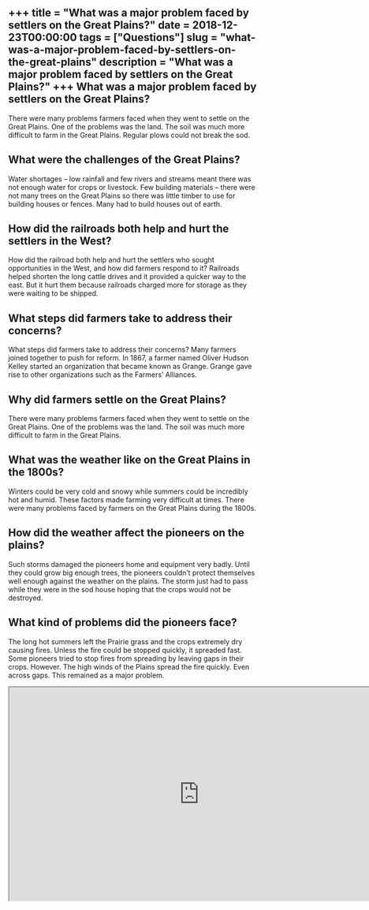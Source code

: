 +++
title = "What was a major problem faced by settlers on the Great Plains?"
date = 2018-12-23T00:00:00
tags = ["Questions"]
slug = "what-was-a-major-problem-faced-by-settlers-on-the-great-plains"
description = "What was a major problem faced by settlers on the Great Plains?"
+++
What was a major problem faced by settlers on the Great Plains?
---------------------------------------------------------------

There were many problems farmers faced when they went to settle on the Great Plains. One of the problems was the land. The soil was much more difficult to farm in the Great Plains. Regular plows could not break the sod.

What were the challenges of the Great Plains?
---------------------------------------------

Water shortages – low rainfall and few rivers and streams meant there was not enough water for crops or livestock. Few building materials – there were not many trees on the Great Plains so there was little timber to use for building houses or fences. Many had to build houses out of earth.

How did the railroads both help and hurt the settlers in the West?
------------------------------------------------------------------

How did the railroad both help and hurt the settlers who sought opportunities in the West, and how did farmers respond to it? Railroads helped shorten the long cattle drives and it provided a quicker way to the east. But it hurt them because railroads charged more for storage as they were waiting to be shipped.

What steps did farmers take to address their concerns?
------------------------------------------------------

What steps did farmers take to address their concerns? Many farmers joined together to push for reform. In 1867, a farmer named Oliver Hudson Kelley started an organization that became known as Grange. Grange gave rise to other organizations such as the Farmers’ Alliances.

Why did farmers settle on the Great Plains?
-------------------------------------------

There were many problems farmers faced when they went to settle on the Great Plains. One of the problems was the land. The soil was much more difficult to farm in the Great Plains.

What was the weather like on the Great Plains in the 1800s?
-----------------------------------------------------------

Winters could be very cold and snowy while summers could be incredibly hot and humid. These factors made farming very difficult at times. There were many problems faced by farmers on the Great Plains during the 1800s.

How did the weather affect the pioneers on the plains?
------------------------------------------------------

Such storms damaged the pioneers home and equipment very badly. Until they could grow big enough trees, the pioneers couldn’t protect themselves well enough against the weather on the plains. The storm just had to pass while they were in the sod house hoping that the crops would not be destroyed.

What kind of problems did the pioneers face?
--------------------------------------------

The long hot summers left the Prairie grass and the crops extremely dry causing fires. Unless the fire could be stopped quickly, it spreaded fast. Some pioneers tried to stop fires from spreading by leaving gaps in their crops. However. The high winds of the Plains spread the fire quickly. Even across gaps. This remained as a major problem.

<iframe allow="accelerometer; autoplay; clipboard-write; encrypted-media; gyroscope; picture-in-picture" allowfullscreen="" class="__youtube_prefs__  epyt-is-override  no-lazyload" data-no-lazy="1" data-origheight="433" data-origwidth="770" data-skipgform_ajax_framebjll="" height="433" id="_ytid_36276" loading="lazy" src="https://www.youtube.com/embed/if-BOZgWZPE?enablejsapi=1&autoplay=0&cc_load_policy=0&cc_lang_pref=&iv_load_policy=1&loop=0&modestbranding=0&rel=1&fs=1&playsinline=0&autohide=2&theme=dark&color=red&controls=1&" title="YouTube player" width="770"></iframe>